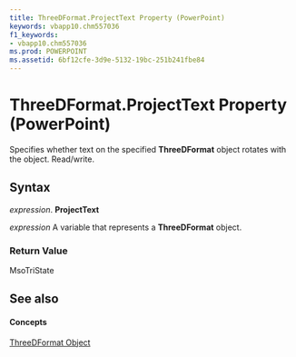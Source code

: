 ```yaml
---
title: ThreeDFormat.ProjectText Property (PowerPoint)
keywords: vbapp10.chm557036
f1_keywords:
- vbapp10.chm557036
ms.prod: POWERPOINT
ms.assetid: 6bf12cfe-3d9e-5132-19bc-251b241fbe84
---
```



# ThreeDFormat.ProjectText Property (PowerPoint)

Specifies whether text on the specified  **ThreeDFormat** object rotates with the object. Read/write.


## Syntax

 _expression_. **ProjectText**

 _expression_ A variable that represents a **ThreeDFormat** object.


### Return Value

MsoTriState


## See also


#### Concepts


[ThreeDFormat Object](threedformat-object-powerpoint.md)

